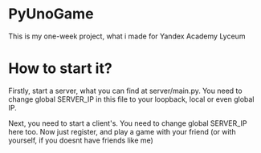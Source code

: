 # PyUnoGame
This is my one-week project, what i made for Yandex Academy Lyceum

# How to start it?
Firstly, start a server, what you can find at server/main.py. You need to change global SERVER_IP in this file to your loopback, local or even global IP.

Next, you need to start a client's. You need to change global SERVER_IP here too. Now just register, and play a game with your friend (or with yourself, if you doesnt have friends like me)